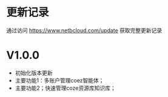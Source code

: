 # 更新记录
通过访问 https://www.netbcloud.com/update 获取完整更新记录

# V1.0.0
- 初始化版本更新
- 主要功能1：多账户管理coez智能体；
- 主要功能2；快速管理coze资源库知识库；

